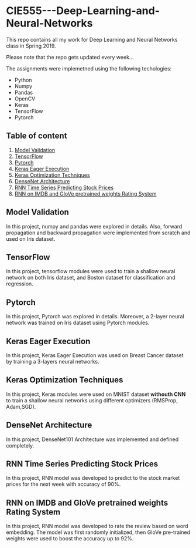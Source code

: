 # CIE555---Deep-Learning-and-Neural-Networks
This repo contains all my work for Deep Learning and Neural Networks class in Spring 2019.

Please note that the repo gets updated every week...

The assignments were implemetned using the following techologies:
* Python
* Numpy
* Pandas
* OpenCV
* Keras
* TensorFlow
* Pytorch

## Table of content
1. [Model Validation](#Model-Validation)
2. [TensorFlow](#TensorFlow)
3. [Pytorch](#Pytorch)
4. [Keras Eager Execution](#Keras-Eager-Execution)
5. [Keras Optimization Techniques](#Keras-Optimization-Techniques)
6. [DenseNet Architecture](#DenseNet-Architecture)
7. [RNN Time Series Predicting Stock Prices](#RNN-Time-Series-Predicting-Stock-Prices)
8. [RNN on IMDB and GloVe pretrained weights Rating System](#RNN-on-IMDB-and-GloVe-pretrained-weights-Rating-System)


## Model Validation
In this project, numpy and pandas were explored in details. Also, forward propagation and backward propagation were implemented from scratch and used on Iris dataset.
## TensorFlow
In this project, tensorflow modules were used to train a shallow neural network on both Iris dataset, and Boston dataset for classification and regression. 
## Pytorch
In this project, Pytorch was explored in details. Moreover, a 2-layer neural network was trained on Iris dataset using Pytorch modules.
## Keras Eager Execution
In this project, Keras Eager Execution was used on Breast Cancer dataset by training a 3-layers neural networks.
## Keras Optimization Techniques
In this project, Keras modules were used on MNIST dataset **withouth CNN** to train a shallow neural networks using different optimizers (RMSProp, Adam,SGD).
## DenseNet Architecture
In this project, DenseNet101 Architecture was implemented and defined completely.

## RNN Time Series Predicting Stock Prices
In this project, RNN model was developed to predict to the stock market prices for the next week with accuracy of 90%.

## RNN on IMDB and GloVe pretrained weights Rating System
In this project, RNN model was developed to rate the review based on word embedding. The model was first randomly initialized, then GloVe pre-trained weights were used to boost the accuracy up to 92%.
